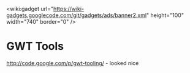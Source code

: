 &lt;wiki:gadget url="https://wiki-gadgets.googlecode.com/git/gadgets/ads/banner2.xml" height="100" width="740" border="0" /&gt;


# GWT Tools #

http://code.google.com/p/gwt-tooling/ - looked nice